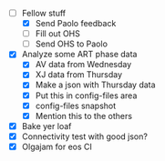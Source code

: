 - [ ] Fellow stuff
  - [x] Send Paolo feedback
  - [ ] Fill out OHS
  - [ ] Send OHS to Paolo
- [x] Analyze some ART phase data
  - [x] AV data from Wednesday
  - [x] XJ data from Thursday
  - [x] Make a json with Thursday data
  - [x] Put this in config-files area
  - [x] config-files snapshot
  - [x] Mention this to the others
- [x] Bake yer loaf
- [x] Connectivity test with good json?
- [x] Olgajam for eos CI
